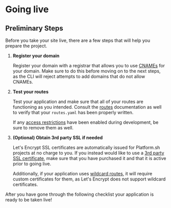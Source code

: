 # Going live

## Preliminary Steps

Before you take your site live, there are a few steps that will help you prepare the project.

1. **Register your domain**

    Register your domain with a registrar that allows you to use [CNAMEs](/golive/steps/dns.md) for your domain. Make sure to do this before moving on to the next steps, as the CLI will reject attempts to add domains that do not allow CNAMEs.

2. **Test your routes**

    Test your application and make sure that all of your routes are functioning as you intended. Consult the [routes]() documentation as well to verify that your `routes.yaml` has been properly written.

    If any [access restrictions](/administration/web/configure-environment.md#http-access-control) have been enabled during development, be sure to remove them as well.

3. **(Optional) Obtain 3rd party SSL if needed**

    Let's Encrypt SSL certificates are automatically issued for Platform.sh projects at no charge to you. If you instead would like to use a [3rd party SSL certificate](/golive/steps/tls.md), make sure that you have purchased it and that it is active prior to going live.

    Additionally, if your application uses [wildcard routes](/golive/steps/tls.md), it will require custom certificates for them, as Let's Encrypt does not support wildcard certificates.

After you have gone through the following checklist your application is ready to be taken live!

<div id = "buttons"></div>

<script>
$(document).ready(function(){
  var navNextText = "I'm ready to go live";
  var navButtons = {type: "navigation", prev: getPathObj("prev"), next: getPathObj("next", navNextText), div: "buttons"};
  makeButton(navButtons);
});
</script>
